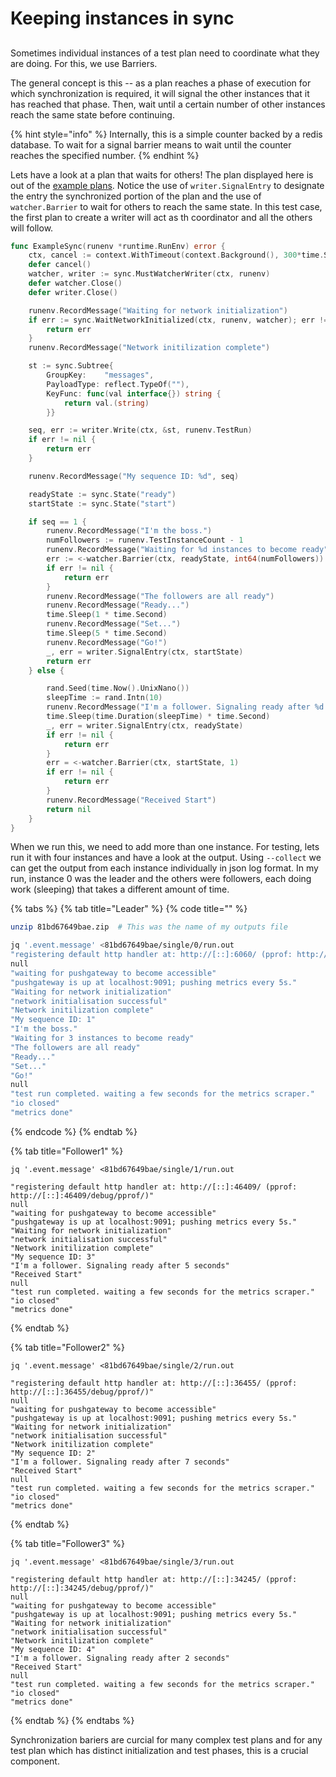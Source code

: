 # Keeping instances in sync

## 

Sometimes individual instances of a test plan need to coordinate what they are doing. For this, we use Barriers.

The general concept is this -- as a plan reaches a phase of execution for which synchronization is required, it will signal the other instances that it has reached that phase. Then, wait until a certain number of other instances reach the same state before continuing.

{% hint style="info" %}
Internally, this is a simple counter backed by a redis database. To wait for a signal barrier means to wait until the counter reaches the specified number.
{% endhint %}

Lets have a look at a plan that waits for others! The plan displayed here is out of the [example plans](https://github.com/ipfs/testground/tree/master/plans/example). Notice the use of `writer.SignalEntry` to designate the entry the synchronized portion of the plan and the use of `watcher.Barrier` to wait for others to reach the same state. In this test case, the first plan to create a writer will act as th coordinator and all the others will follow.

```go
func ExampleSync(runenv *runtime.RunEnv) error {
	ctx, cancel := context.WithTimeout(context.Background(), 300*time.Second)
	defer cancel()
	watcher, writer := sync.MustWatcherWriter(ctx, runenv)
	defer watcher.Close()
	defer writer.Close()

	runenv.RecordMessage("Waiting for network initialization")
	if err := sync.WaitNetworkInitialized(ctx, runenv, watcher); err != nil {
		return err
	}
	runenv.RecordMessage("Network initilization complete")

	st := sync.Subtree{
		GroupKey:    "messages",
		PayloadType: reflect.TypeOf(""),
		KeyFunc: func(val interface{}) string {
			return val.(string)
		}}

	seq, err := writer.Write(ctx, &st, runenv.TestRun)
	if err != nil {
		return err
	}

	runenv.RecordMessage("My sequence ID: %d", seq)

	readyState := sync.State("ready")
	startState := sync.State("start")

	if seq == 1 {
		runenv.RecordMessage("I'm the boss.")
		numFollowers := runenv.TestInstanceCount - 1
		runenv.RecordMessage("Waiting for %d instances to become ready", numFollowers)
		err := <-watcher.Barrier(ctx, readyState, int64(numFollowers))
		if err != nil {
			return err
		}
		runenv.RecordMessage("The followers are all ready")
		runenv.RecordMessage("Ready...")
		time.Sleep(1 * time.Second)
		runenv.RecordMessage("Set...")
		time.Sleep(5 * time.Second)
		runenv.RecordMessage("Go!")
		_, err = writer.SignalEntry(ctx, startState)
		return err
	} else {

		rand.Seed(time.Now().UnixNano())
		sleepTime := rand.Intn(10)
		runenv.RecordMessage("I'm a follower. Signaling ready after %d seconds", sleepTime)
		time.Sleep(time.Duration(sleepTime) * time.Second)
		_, err = writer.SignalEntry(ctx, readyState)
		if err != nil {
			return err
		}
		err = <-watcher.Barrier(ctx, startState, 1)
		if err != nil {
			return err
		}
		runenv.RecordMessage("Received Start")
		return nil
	}
}

```

When we run this, we need to add more than one instance. For testing, lets run it with four instances and have a look at the output. Using `--collect` we can get the output from each instance individually in json log format. In my run, instance 0 was the leader and the others were followers, each doing work \(sleeping\) that takes a different amount of time. 

{% tabs %}
{% tab title="Leader" %}
{% code title="" %}
```bash
unzip 81bd67649bae.zip  # This was the name of my outputs file

jq '.event.message' <81bd67649bae/single/0/run.out
"registering default http handler at: http://[::]:6060/ (pprof: http://[::]:6060/debug/pprof/)"
null
"waiting for pushgateway to become accessible"
"pushgateway is up at localhost:9091; pushing metrics every 5s."
"Waiting for network initialization"
"network initialisation successful"
"Network initilization complete"
"My sequence ID: 1"
"I'm the boss."
"Waiting for 3 instances to become ready"
"The followers are all ready"
"Ready..."
"Set..."
"Go!"
null
"test run completed. waiting a few seconds for the metrics scraper."
"io closed"
"metrics done"

```
{% endcode %}
{% endtab %}

{% tab title="Follower1" %}
```
jq '.event.message' <81bd67649bae/single/1/run.out

"registering default http handler at: http://[::]:46409/ (pprof: http://[::]:46409/debug/pprof/)"
null
"waiting for pushgateway to become accessible"
"pushgateway is up at localhost:9091; pushing metrics every 5s."
"Waiting for network initialization"
"network initialisation successful"
"Network initilization complete"
"My sequence ID: 3"
"I'm a follower. Signaling ready after 5 seconds"
"Received Start"
null
"test run completed. waiting a few seconds for the metrics scraper."
"io closed"
"metrics done"

```
{% endtab %}

{% tab title="Follower2" %}
```
jq '.event.message' <81bd67649bae/single/2/run.out

"registering default http handler at: http://[::]:36455/ (pprof: http://[::]:36455/debug/pprof/)"
null
"waiting for pushgateway to become accessible"
"pushgateway is up at localhost:9091; pushing metrics every 5s."
"Waiting for network initialization"
"network initialisation successful"
"Network initilization complete"
"My sequence ID: 2"
"I'm a follower. Signaling ready after 7 seconds"
"Received Start"
null
"test run completed. waiting a few seconds for the metrics scraper."
"io closed"
"metrics done"

```
{% endtab %}

{% tab title="Follower3" %}
```
jq '.event.message' <81bd67649bae/single/3/run.out

"registering default http handler at: http://[::]:34245/ (pprof: http://[::]:34245/debug/pprof/)"
null
"waiting for pushgateway to become accessible"
"pushgateway is up at localhost:9091; pushing metrics every 5s."
"Waiting for network initialization"
"network initialisation successful"
"Network initilization complete"
"My sequence ID: 4"
"I'm a follower. Signaling ready after 2 seconds"
"Received Start"
null
"test run completed. waiting a few seconds for the metrics scraper."
"io closed"
"metrics done"

```
{% endtab %}
{% endtabs %}

Synchronization bariers are curcial for many complex test plans and for any test plan which has distinct initialization and test phases, this is a crucial component. 

